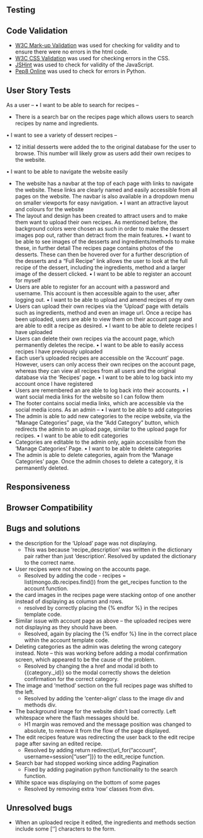 ## Testing

## Code Validation
- [W3C Mark-up Validation](https://validator.w3.org/) was used for checking for validity and to ensure there were no errors in the html code. 
- [W3C CSS Validation](https://jigsaw.w3.org/css-validator/) was used for checking errors in the CSS. 
- [JSHint](https://jshint.com/) was used to check for validity of the JavaScript. 
- [Pep8 Online](http://pep8online.com/) was used to check for errors in Python. 

## User Story Tests

As a user – 
•	I want to be able to search for recipes –
- There is a search bar on the recipes page which allows users to search recipes by name and ingredients. 

•	I want to see a variety of dessert recipes – 
- 12 initial desserts were added the to the original database for the user to browse. This number will likely grow as users add their own recipes to the website. 

•	I want to be able to navigate the website easily
- The website has a navbar at the top of each page with links to navigate the website. These links are clearly named and easily accessible from all pages on the website. The navbar is also available in a dropdown menu on smaller viewports for easy navigation. 
•	I want an attractive layout and colours for the website
- The layout and design has been created to attract users and to make them want to upload their own recipes. As mentioned before, the background colors were chosen as such in order to make the dessert images pop out, rather than detract from the main features. 
•	I want to be able to see images of the desserts and ingredients/methods to make these, in further detail 
The recipes page contains photos of the desserts. These can then be hovered over for a further description of the desserts and a “Full Recipe” link allows the user to look at the full recipe of the dessert, including the ingredients, method and a larger image of the dessert clicked. 
•	I want to be able to register an account for myself 
- Users are able to register for an account with a password and username. This account is then accessible again to the user, after logging out. 
•	I want to be able to upload and amend recipes of my own
- Users can upload their own recipes via the ‘Upload’ page with details such as ingredients, method and even an image url. Once a recipe has been uploaded, users are able to view them on their account page and are able to edit a recipe as desired. 
•	I want to be able to delete recipes I have uploaded
- Users can delete their own recipes via the account page, which permanently deletes the recipe. 
•	I want to be able to easily access recipes I have previously uploaded
- Each user’s uploaded recipes are accessible on the ‘Account’ page. However, users can only access their own recipes on the account page, whereas they can view all recipes from all users and the original database via the ‘Recipes’ page.
•	I want to be able to log back into my account once I have registered
- Users are remembered an are able to log back into their accounts. 
•	I want social media links for the website so I can follow them
- The footer contains social media links, which are accessible via the social media icons. 
As an admin – 
•	I want to be able to add categories
- The admin is able to add new categories to the recipe website, via the “Manage Categories” page, via the “Add Category” button, which redirects the admin to an upload page, similar to the upload page for recipes. 
•	I want to be able to edit categories
- Categories are editable to the admin only, again accessible from the ‘Manage Categories’ Page. 
•	I want to be able to delete categories
- The admin is able to delete categories, again from the ‘Manage Categories’ page. Once the admin choses to delete a category, it is permanently deleted. 
## Responsiveness
## Browser Compatibility 
## Bugs and solutions
- the description for the ‘Upload’ page was not displaying. 
	* This was because ‘recipe_description’ was written in the dictionary pair rather than just ‘description’. Resolved by updated the dictionary to the correct name. 
- User recipes were not showing on the accounts page. 
	* Resolved by adding the code - recipes = list(mongo.db.recipes.find()) from the get_recipes function to the account function. 
- the card images in the recipes page were stacking ontop of one another instead of displaying as columsn and rows. 
	* resolved by correctly placing the {% endfor %} in the recipes template code. 
- Similar issue with account page as above – the uploaded recipes were not displaying as they should have been. 
	* Resolved, again by placing the {% endfor %} line in the correct place within the account template code. 
- Deleting categories as the admin was deleting the wrong category instead. Note – this was working before adding a modal confirmation screen, which appeared to be the cause of the problem. 
	* Resolved by changing the a href and modal id both to {{category._id}} so the modal correctly shows the deletion confirmation for the correct category. 
- The image and ‘method’ section on the full recipes page was shifted to the left.
	* Resolved by adding the ‘center-align’ class to the image div and methods div. 
- The background image for the website didn’t load correctly. Left whitespace where the flash messages should be. 
	* H1 margin was removed and the message position was changed to absolute, to remove it from the flow of the page displayed. 
- The edit recipes feature was redirecting the user back to the edit recipe page after saving an edited recipe. 
	* Resolved by adding return redirect(url_for(“account”, username=session[“user”]}} to the edit_recipe function. 
- Search bar had stopped working since adding Pagination
	* Fixed by adding pagination python functionality to the search function. 
- White space was displaying on the bottom of some pages 
	* Resolved by removing extra ‘row’ classes from divs. 
## Unresolved bugs
- When an uploaded recipe it edited, the ingredients and methods section include some [‘’] characters to the form. 



